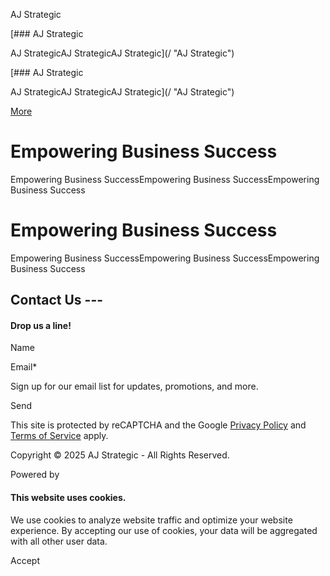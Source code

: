 AJ Strategic



[### AJ Strategic

AJ StrategicAJ StrategicAJ Strategic](/ "AJ Strategic")

[### AJ Strategic

AJ StrategicAJ StrategicAJ Strategic](/ "AJ Strategic")

[More](#)

Empowering Business Success
===========================

Empowering Business SuccessEmpowering Business SuccessEmpowering Business Success

Empowering Business Success
===========================

Empowering Business SuccessEmpowering Business SuccessEmpowering Business Success

Contact Us ---
--------------

#### Drop us a line!

Name

Email\*

Sign up for our email list for updates, promotions, and more.

Send

This site is protected by reCAPTCHA and the Google [Privacy Policy](https://policies.google.com/privacy) and [Terms of Service](https://policies.google.com/terms) apply.

Copyright © 2025 AJ Strategic - All Rights Reserved.

Powered by

#### This website uses cookies.

We use cookies to analyze website traffic and optimize your website experience. By accepting our use of cookies, your data will be aggregated with all other user data.

Accept